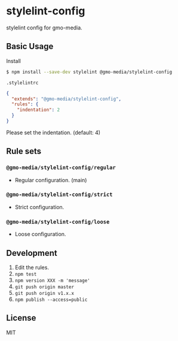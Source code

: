 # stylelint-config

stylelint config for gmo-media.

## Basic Usage

Install

```bash
$ npm install --save-dev stylelint @gmo-media/stylelint-config
```

`.stylelintrc`

```json
{
  "extends": "@gmo-media/stylelint-config",
  "rules": {
    "indentation": 2
  }
}
```

Please set the indentation. (default: 4)

## Rule sets

### `@gmo-media/stylelint-config/regular`
* Regular configuration. (main)

### `@gmo-media/stylelint-config/strict`
* Strict configuration.

### `@gmo-media/stylelint-config/loose`
* Loose configuration.

## Development
1. Edit the rules.
2. `npm test`
3. `npm version XXX -m 'message'`
4. `git push origin master`
5. `git push origin v1.x.x`
6. `npm publish --access=public`

## License

MIT

